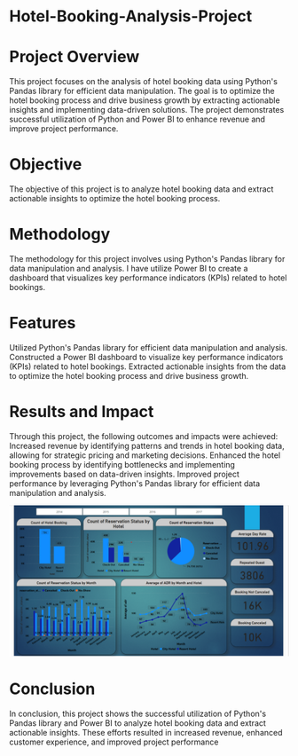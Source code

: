 # Hotel-Booking-Analysis-Project

# Project Overview
This project focuses on the analysis of hotel booking data using Python's Pandas library for efficient data manipulation. 
The goal is to optimize the hotel booking process and drive business growth by extracting actionable insights and implementing data-driven solutions. 
The project demonstrates successful utilization of Python and Power BI to enhance revenue and improve project performance.

# Objective
The objective of this project is to analyze hotel booking data and extract actionable insights to optimize the hotel booking process. 

# Methodology
The methodology for this project involves using Python's Pandas library for data manipulation and analysis. 
I have utilize Power BI to create a dashboard that visualizes key performance indicators (KPIs) related to hotel bookings.


# Features

Utilized Python's Pandas library for efficient data manipulation and analysis.
Constructed a Power BI dashboard to visualize key performance indicators (KPIs) related to hotel bookings.
Extracted actionable insights from the data to optimize the hotel booking process and drive business growth.

# Results and Impact

Through this project, the following outcomes and impacts were achieved:
Increased revenue by identifying patterns and trends in hotel booking data, allowing for strategic pricing and marketing decisions.
Enhanced the hotel booking process by identifying bottlenecks and implementing improvements based on data-driven insights.
Improved project performance by leveraging Python's Pandas library for efficient data manipulation and analysis.

![Screenshot](Dashboard.png)

# Conclusion

In conclusion, this project shows the successful utilization of Python's Pandas library and Power BI to analyze hotel booking data and extract actionable insights. 
These efforts resulted in increased revenue, enhanced customer experience, and improved project performance

